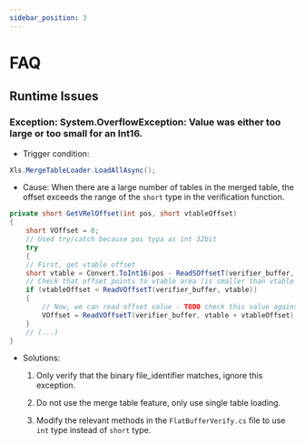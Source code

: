 ```yaml
---
sidebar_position: 3
---
```


# FAQ

## Runtime Issues

### Exception: System.OverflowException: Value was either too large or too small for an Int16.

- Trigger condition:

```csharp
Xls.MergeTableLoader.LoadAllAsync();
```

- Cause: When there are a large number of tables in the merged table, the offset exceeds the range of the `short` type in the verification function.

```csharp title="FlatBuffers/FlatBufferVerify.cs" {8} showLineNumbers
private short GetVRelOffset(int pos, short vtableOffset)
{
    short VOffset = 0;
    // Used try/catch because pos typa as int 32bit
    try
    {
    // First, get vtable offset
    short vtable = Convert.ToInt16(pos - ReadSOffsetT(verifier_buffer, pos));
    // Check that offset points to vtable area (is smaller than vtable size)
    if (vtableOffset < ReadVOffsetT(verifier_buffer, vtable))
    {
        // Now, we can read offset value - TODO check this value against size of table data
        VOffset = ReadVOffsetT(verifier_buffer, vtable + vtableOffset);
    }
    // (...)
}
```

- Solutions:

    1. Only verify that the binary file_identifier matches, ignore this exception.

    2. Do not use the merge table feature, only use single table loading.

    3. Modify the relevant methods in the `FlatBufferVerify.cs` file to use `int` type instead of `short` type. 
